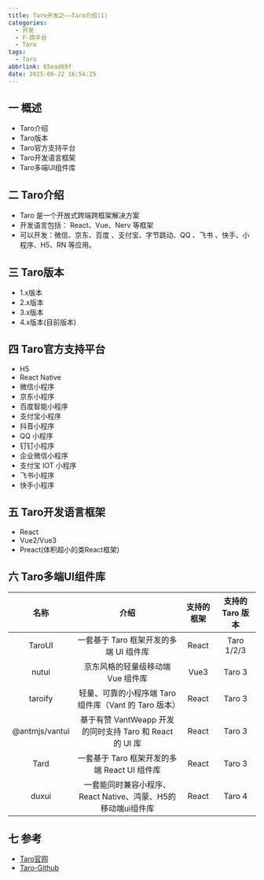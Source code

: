 ```yaml
---
title: Taro开发之——Taro介绍(1)
categories:
  - 开发
  - F-跨平台
  - Taro
tags:
  - Taro
abbrlink: 65ead69f
date: 2025-06-22 16:54:25
---
```

## 一 概述

* Taro介绍
* Taro版本
* Taro官方支持平台
* Taro开发语言框架
* Taro多端UI组件库

<!--more-->

## 二 Taro介绍

* Taro 是一个开放式跨端跨框架解决方案
* 开发语言包括： React、Vue、Nerv 等框架
* 可以开发：微信、京东、百度 、支付宝、字节跳动、QQ 、飞书 、快手、小程序、H5、RN 等应用。

## 三 Taro版本

* 1.x版本
* 2.x版本
* 3.x版本
* 4.x版本(目前版本)

## 四 Taro官方支持平台

* H5
* React Native
* 微信小程序
* 京东小程序
* 百度智能小程序
* 支付宝小程序
* 抖音小程序
* QQ 小程序
* 钉钉小程序
* 企业微信小程序
* 支付宝 IOT 小程序
* 飞书小程序
* 快手小程序

## 五 Taro开发语言框架

* React
* Vue2/Vue3
* Preact(体积超小的类React框架)

## 六 Taro多端UI组件库

|      名称      |                             介绍                             | 支持的框架 | 支持的 Taro 版本 |
| :------------: | :----------------------------------------------------------: | :--------: | :--------------: |
|     TaroUI     |            一套基于 Taro 框架开发的多端 UI 组件库            |   React    |    Taro 1/2/3    |
|     nutui      |              京东风格的轻量级移动端 Vue 组件库               |    Vue3    |      Taro 3      |
|    taroify     |    轻量、可靠的小程序端 Taro 组件库（Vant 的 Taro 版本）     |   React    |      Taro 3      |
| @antmjs/vantui |   基于有赞 VantWeapp 开发的同时支持 Taro 和 React 的 UI 库   |   React    |      Taro 3      |
|      Tard      |         一套基于 Taro 框架开发的多端 React UI 组件库         |   React    |      Taro 3      |
|     duxui      | 一套能同时兼容小程序、React Native、鸿蒙、H5的移动端ui组件库 |   React    |      Taro 4      |

## 七 参考

* [Taro官网](https://docs.taro.zone/docs/)
* [Taro-Github](https://github.com/nervjs/taro)